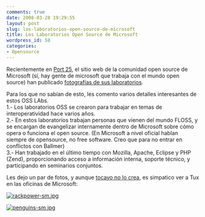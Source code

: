```yaml
---
comments: true
date: 2008-03-28 19:29:55
layout: post
slug: los-laboratorios-open-source-de-microsoft
title: Los Laboratorios Open Source de Microsoft
wordpress_id: 58
categories:
- Opensource
---
```


Recientemente en [Port 25](http://port25.technet.com/), el sitio web de la comunidad open source de Microsoft (sí, hay gente de microsoft que trabaja con el mundo open source) han publicado [fotografías de sus laboratorios](http://port25.technet.com/archive/2008/03/20/inside-the-oss-lab.aspx).

Para los que no sabían de esto, les comento varios detalles interesantes de estos OSS LAbs.  
1.- Los laboratorios OSS se crearon para trabajar en temas de interoperatividad hace varios años.  
2.- En estos laboratorios trabajan personas que vienen del mundo FLOSS, y se encargan de evangelizar internamente dentro de Microsoft sobre cómo opera o funciona el open source. (En Microsoft a nivel oficial hablan siempre de opensource, no free software. Creo que para no entrar en conflictos con Ballmer)  
3.- Han trabajado en el último tiempo con Mozilla, Apache, Eclipse y PHP (Zend), proporcionando acceso a información interna, soporte técnico, y participando en seminarios conjuntos.

Les dejo un par de fotos, y aunque [tocayo no lo crea](http://twitter.com/eduardoe/statuses/778293789), es simpatico ver a Tux en las oficinas de Microsoft:

[![rackpower-sm.jpg](/images/rackpower-sm.jpg)](http://www.lnds.net/images/rackpower-sm.jpg)

[![penguins-sm.jpg](/images/penguins-sm.jpg)](http://www.lnds.net/images/penguins-sm.jpg)



